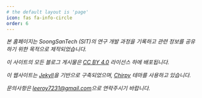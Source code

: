 ```yaml
---
# the default layout is 'page'
icon: fas fa-info-circle
order: 6
---
```


<div class="text-center">
  <p>
    <i class="fas fa-rocket fa-fw"></i>
    <em>본 홈페이지는 SoongSanTech (SIT)의 연구 개발 과정을 기록하고 관련 정보를 공유하기 위한 목적으로 제작되었습니다.</em>
  </p>
  <p>
    <i class="fas fa-copyright fa-fw"></i>
    <em>이 사이트의 모든 블로그 게시물은 <a href="https://creativecommons.org/licenses/by/4.0/deed.ko" target="_blank" rel="noopener noreferrer">CC BY 4.0</a> 라이선스 하에 배포됩니다.</em>
  </p>
  <p>
    <i class="fas fa-tools fa-fw"></i>
    <em>이 웹사이트는 <a href="https://jekyllrb.com/" target="_blank" rel="noopener noreferrer">Jekyll</a>을 기반으로 구축되었으며, <a href="https://github.com/cotes2020/jekyll-theme-chirpy" target="_blank" rel="noopener noreferrer">Chirpy</a> 테마를 사용하고 있습니다.</em>
  </p>
  <p>
    <i class="fas fa-envelope fa-fw"></i>
    <em>문의사항은 <a href="mailto:leeroy7231@gmail.com">leeroy7231@gmail.com</a>으로 연락주시기 바랍니다.</em>
  </p>
</div>
